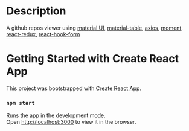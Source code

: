 # Description

A github repos viewer using [material UI](https://material-ui.com/getting-started/installation/), [material-table](https://material-table.com/#/docs/get-started), [axios](https://www.npmjs.com/package/axios), [moment](https://momentjs.com/docs/#/use-it/), [react-redux](https://react-redux.js.org/introduction/getting-started), [react-hook-form](https://react-hook-form.com)

# Getting Started with Create React App

This project was bootstrapped with [Create React App](https://github.com/facebook/create-react-app).

### `npm start`

Runs the app in the development mode.\
Open [http://localhost:3000](http://localhost:3000) to view it in the browser.
